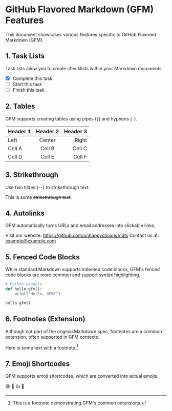 # GitHub Flavored Markdown (GFM) Features

This document showcases various features specific to GitHub Flavored Markdown (GFM).

## 1. Task Lists

Task lists allow you to create checklists within your Markdown documents.

- [x] Complete this task
- [ ] Start this task
- [ ] Finish this task

## 2. Tables

GFM supports creating tables using pipes (`|`) and hyphens (`-`).

| Header 1 | Header 2 | Header 3 |
| :------- | :------: | -------: |
| Left     | Center   | Right    |
| Cell A   | Cell B   | Cell C   |
| Cell D   | Cell E   | Cell F   |

## 3. Strikethrough

Use two tildes (`~~`) to strikethrough text.

This is some ~~strikethrough text~~.

## 4. Autolinks

GFM automatically turns URLs and email addresses into clickable links.

Visit our website: https://github.com/unhappychoice/mdts
Contact us at: example@example.com

## 5. Fenced Code Blocks

While standard Markdown supports indented code blocks, GFM's fenced code blocks are more common and support syntax highlighting.

```python
# Python example
def hello_gfm():
    print("Hello, GFM!")

hello_gfm()
```

## 6. Footnotes (Extension)

Although not part of the original Markdown spec, footnotes are a common extension, often supported in GFM contexts.

Here is some text with a footnote.[^gfm_footnote]

[^gfm_footnote]: This is a footnote demonstrating GFM's common extensions.

## 7. Emoji Shortcodes

GFM supports emoji shortcodes, which are converted into actual emojis.

:smile: :rocket: :+1: :tada:

